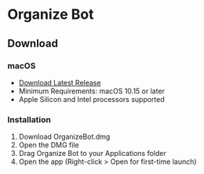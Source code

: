 # Organize Bot

## Download

### macOS
- [Download Latest Release](https://fluttertry.s3.amazonaws.com/OrganizeBot.dmg)
- Minimum Requirements: macOS 10.15 or later
- Apple Silicon and Intel processors supported

### Installation
1. Download OrganizeBot.dmg
2. Open the DMG file
3. Drag Organize Bot to your Applications folder
4. Open the app (Right-click > Open for first-time launch)

